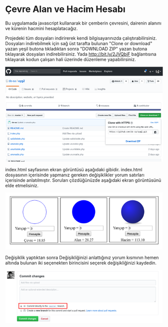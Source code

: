 # Çevre Alan ve Hacim Hesabı

Bu uygulamada javascript kullanarak bir çemberin çevresini, dairenin alanını ve kürenin hacmini hesaplatacağız.

Projedeki tüm dosyaları indirirerek kendi bilgisayarınızda çalıştırabilirsiniz.
Dosyaları indirebilmek için sağ üst tarafta bulunan "Clone or download" yazan yeşil butona tıkladıktan sonra "DOWNLOAD ZIP" yazan butona tıklayarak dosyaları indirebilirsiniz. Yada http://bit.ly/2JVQbiF bağlantısına tıklayarak kodun çalışan hali üzerinde düzenleme yapabilirsiniz.

![İndirme Butonu](https://github.com/sametatabasch/uygulama3/raw/master/Screenshot_20180322_202407.png)

index.html sayfasının ekran görüntüsü aşağıdaki gibidir. index.html dosyasının içerisinde yapmanız gereken değişiklikler yorum satırları içerisinde anlatılmıştır. Soruları çözdüğünüzde aşağıdaki ekran görüntüsünü elde etmelisiniz.

![sayfa ekran görüntüsü](https://github.com/vezirkopruMYO/cevreAlanHacim/raw/master/Screenshot_20180418_195512.png)

Değişiklik yaptıktan sonra Değişikliğinizi anlattığınız yorum kısmının hemen altında bulunan iki seçenekten birincisini seçerek değişikliğinizi kaydedin.

![Dal seçimi](https://github.com/sametatabasch/uygulama3/raw/master/Screenshot_20180322_204030.png) 
